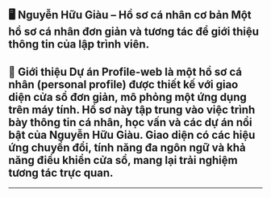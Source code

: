 🖥️ Nguyễn Hữu Giàu – Hồ sơ cá nhân cơ bản
Một hồ sơ cá nhân đơn giản và tương tác để giới thiệu thông tin của lập trình viên.
---
🚀 Giới thiệu
Dự án Profile-web là một hồ sơ cá nhân (personal profile) được thiết kế với giao diện cửa sổ đơn giản, mô phỏng một ứng dụng trên máy tính. Hồ sơ này tập trung vào việc trình bày thông tin cá nhân, học vấn và các dự án nổi bật của Nguyễn Hữu Giàu. Giao diện có các hiệu ứng chuyển đổi, tính năng đa ngôn ngữ và khả năng điều khiển cửa sổ, mang lại trải nghiệm tương tác trực quan.
---
---
